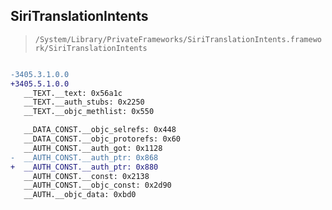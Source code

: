 ## SiriTranslationIntents

> `/System/Library/PrivateFrameworks/SiriTranslationIntents.framework/SiriTranslationIntents`

```diff

-3405.3.1.0.0
+3405.5.1.0.0
   __TEXT.__text: 0x56a1c
   __TEXT.__auth_stubs: 0x2250
   __TEXT.__objc_methlist: 0x550

   __DATA_CONST.__objc_selrefs: 0x448
   __DATA_CONST.__objc_protorefs: 0x60
   __AUTH_CONST.__auth_got: 0x1128
-  __AUTH_CONST.__auth_ptr: 0x868
+  __AUTH_CONST.__auth_ptr: 0x880
   __AUTH_CONST.__const: 0x2138
   __AUTH_CONST.__objc_const: 0x2d90
   __AUTH.__objc_data: 0xbd0

```
